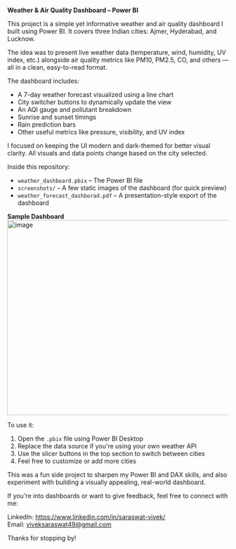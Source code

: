**Weather & Air Quality Dashboard – Power BI**

This project is a simple yet informative weather and air quality dashboard I built using Power BI. It covers three Indian cities: Ajmer, Hyderabad, and Lucknow.

The idea was to present live weather data (temperature, wind, humidity, UV index, etc.) alongside air quality metrics like PM10, PM2.5, CO, and others — all in a clean, easy-to-read format.

The dashboard includes:
- A 7-day weather forecast visualized using a line chart
- City switcher buttons to dynamically update the view
- An AQI gauge and pollutant breakdown
- Sunrise and sunset timings
- Rain prediction bars
- Other useful metrics like pressure, visibility, and UV index

I focused on keeping the UI modern and dark-themed for better visual clarity. All visuals and data points change based on the city selected.

Inside this repository:
- `weather_dashboard.pbix` – The Power BI file
- `screenshots/` – A few static images of the dashboard (for quick preview)
- `weather_forecast_dashborad.pdf` – A presentation-style export of the dashboard

**Sample Dashboard**
<img width="796" height="443" alt="image" src="https://github.com/user-attachments/assets/fbce23b0-caca-47fc-8089-9c98a25304e4" />


To use it:
1. Open the `.pbix` file using Power BI Desktop
2. Replace the data source if you're using your own weather API
3. Use the slicer buttons in the top section to switch between cities
4. Feel free to customize or add more cities

This was a fun side project to sharpen my Power BI and DAX skills, and also experiment with building a visually appealing, real-world dashboard.

If you're into dashboards or want to give feedback, feel free to connect with me:

LinkedIn: https://www.linkedin.com/in/saraswat-vivek/  
Email: viveksaraswat49@gmail.com

Thanks for stopping by!
